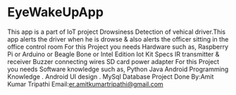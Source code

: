 # EyeWakeUpApp
This app is a part of IoT project Drowsiness Detection of vehical driver.This app alerts the driver when he is drowse & also alerts the officer sitting in the office control room
For this Project you needs Hardware such as,
Raspberry Pi or Arduino or Beagle Bone or Intel Edition Iot Kit
Specs
IR transmitter & receiver
Buzzer
connecting wires
SD card
power adapter
For this Project you needs Software knowledge such as,
Python
Java
Android Programming Knowledge .
Android UI design .
MySql Database
Project Done By:Amit Kumar Tripathi
Email:er.amitkumartripathi@gmail.com
